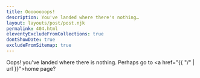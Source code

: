 ```yaml
---
title: Oooooooops!
description: You've landed where there's nothing…
layout: layouts/post/post.njk
permalink: 404.html
eleventyExcludeFromCollections: true
dontShowDate: true
excludeFromSitemap: true
---
```



Oops! you've landed where there is nothing. Perhaps go to <a href="{{ "/" | url }}">home page?</a>
